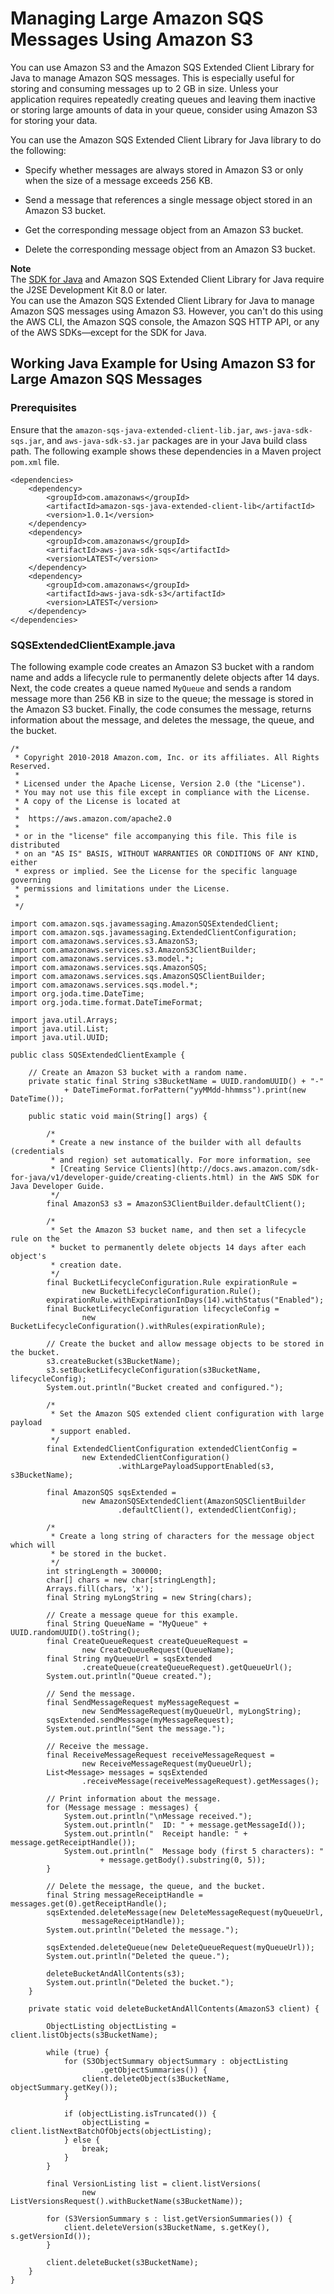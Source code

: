 # Managing Large Amazon SQS Messages Using Amazon S3<a name="sqs-s3-messages"></a>

You can use Amazon S3 and the Amazon SQS Extended Client Library for Java to manage Amazon SQS messages\. This is especially useful for storing and consuming messages up to 2 GB in size\. Unless your application requires repeatedly creating queues and leaving them inactive or storing large amounts of data in your queue, consider using Amazon S3 for storing your data\.

You can use the Amazon SQS Extended Client Library for Java library to do the following:

+ Specify whether messages are always stored in Amazon S3 or only when the size of a message exceeds 256 KB\.

+ Send a message that references a single message object stored in an Amazon S3 bucket\. 

+ Get the corresponding message object from an Amazon S3 bucket\.

+ Delete the corresponding message object from an Amazon S3 bucket\.

**Note**  
The [SDK for Java](https://aws.amazon.com/sdkforjava/) and Amazon SQS Extended Client Library for Java require the J2SE Development Kit 8\.0 or later\.  
You can use the Amazon SQS Extended Client Library for Java to manage Amazon SQS messages using Amazon S3\. However, you can't do this using the AWS CLI, the Amazon SQS console, the Amazon SQS HTTP API, or any of the AWS SDKs—except for the SDK for Java\.

## Working Java Example for Using Amazon S3 for Large Amazon SQS Messages<a name="working-java-example-using-s3-for-large-sqs-messages"></a>

### Prerequisites<a name="working-java-example-using-s3-for-large-sqs-messages-prerequisites"></a>

Ensure that the `amazon-sqs-java-extended-client-lib.jar`, `aws-java-sdk-sqs.jar`, and `aws-java-sdk-s3.jar` packages are in your Java build class path\. The following example shows these dependencies in a Maven project `pom.xml` file\.

```
<dependencies>
    <dependency>
        <groupId>com.amazonaws</groupId>
        <artifactId>amazon-sqs-java-extended-client-lib</artifactId>
        <version>1.0.1</version>
    </dependency>
    <dependency>
        <groupId>com.amazonaws</groupId>
        <artifactId>aws-java-sdk-sqs</artifactId>
        <version>LATEST</version>
    </dependency>
    <dependency>
        <groupId>com.amazonaws</groupId>
        <artifactId>aws-java-sdk-s3</artifactId>
        <version>LATEST</version>
    </dependency>
</dependencies>
```

### SQSExtendedClientExample\.java<a name="working-java-example-using-s3-for-large-sqs-messages-example"></a>

The following example code creates an Amazon S3 bucket with a random name and adds a lifecycle rule to permanently delete objects after 14 days\. Next, the code creates a queue named `MyQueue` and sends a random message more than 256 KB in size to the queue; the message is stored in the Amazon S3 bucket\. Finally, the code consumes the message, returns information about the message, and deletes the message, the queue, and the bucket\.

```
/*
 * Copyright 2010-2018 Amazon.com, Inc. or its affiliates. All Rights Reserved.
 *
 * Licensed under the Apache License, Version 2.0 (the "License").
 * You may not use this file except in compliance with the License.
 * A copy of the License is located at
 *
 *  https://aws.amazon.com/apache2.0
 *
 * or in the "license" file accompanying this file. This file is distributed
 * on an "AS IS" BASIS, WITHOUT WARRANTIES OR CONDITIONS OF ANY KIND, either
 * express or implied. See the License for the specific language governing
 * permissions and limitations under the License.
 *
 */

import com.amazon.sqs.javamessaging.AmazonSQSExtendedClient;
import com.amazon.sqs.javamessaging.ExtendedClientConfiguration;
import com.amazonaws.services.s3.AmazonS3;
import com.amazonaws.services.s3.AmazonS3ClientBuilder;
import com.amazonaws.services.s3.model.*;
import com.amazonaws.services.sqs.AmazonSQS;
import com.amazonaws.services.sqs.AmazonSQSClientBuilder;
import com.amazonaws.services.sqs.model.*;
import org.joda.time.DateTime;
import org.joda.time.format.DateTimeFormat;

import java.util.Arrays;
import java.util.List;
import java.util.UUID;

public class SQSExtendedClientExample {

    // Create an Amazon S3 bucket with a random name.
    private static final String s3BucketName = UUID.randomUUID() + "-"
            + DateTimeFormat.forPattern("yyMMdd-hhmmss").print(new DateTime());

    public static void main(String[] args) {

        /*
         * Create a new instance of the builder with all defaults (credentials
         * and region) set automatically. For more information, see 
         * [Creating Service Clients](http://docs.aws.amazon.com/sdk-for-java/v1/developer-guide/creating-clients.html) in the AWS SDK for Java Developer Guide.
         */
        final AmazonS3 s3 = AmazonS3ClientBuilder.defaultClient();

        /*
         * Set the Amazon S3 bucket name, and then set a lifecycle rule on the
         * bucket to permanently delete objects 14 days after each object's
         * creation date.
         */
        final BucketLifecycleConfiguration.Rule expirationRule =
                new BucketLifecycleConfiguration.Rule();
        expirationRule.withExpirationInDays(14).withStatus("Enabled");
        final BucketLifecycleConfiguration lifecycleConfig =
                new BucketLifecycleConfiguration().withRules(expirationRule);

        // Create the bucket and allow message objects to be stored in the bucket.
        s3.createBucket(s3BucketName);
        s3.setBucketLifecycleConfiguration(s3BucketName, lifecycleConfig);
        System.out.println("Bucket created and configured.");

        /*
         * Set the Amazon SQS extended client configuration with large payload
         * support enabled.
         */
        final ExtendedClientConfiguration extendedClientConfig =
                new ExtendedClientConfiguration()
                        .withLargePayloadSupportEnabled(s3, s3BucketName);

        final AmazonSQS sqsExtended =
                new AmazonSQSExtendedClient(AmazonSQSClientBuilder
                        .defaultClient(), extendedClientConfig);

        /*
         * Create a long string of characters for the message object which will
         * be stored in the bucket.
         */
        int stringLength = 300000;
        char[] chars = new char[stringLength];
        Arrays.fill(chars, 'x');
        final String myLongString = new String(chars);

        // Create a message queue for this example.
        final String QueueName = "MyQueue" + UUID.randomUUID().toString();
        final CreateQueueRequest createQueueRequest =
                new CreateQueueRequest(QueueName);
        final String myQueueUrl = sqsExtended
                .createQueue(createQueueRequest).getQueueUrl();
        System.out.println("Queue created.");

        // Send the message.
        final SendMessageRequest myMessageRequest =
                new SendMessageRequest(myQueueUrl, myLongString);
        sqsExtended.sendMessage(myMessageRequest);
        System.out.println("Sent the message.");

        // Receive the message.
        final ReceiveMessageRequest receiveMessageRequest =
                new ReceiveMessageRequest(myQueueUrl);
        List<Message> messages = sqsExtended
                .receiveMessage(receiveMessageRequest).getMessages();

        // Print information about the message.
        for (Message message : messages) {
            System.out.println("\nMessage received.");
            System.out.println("  ID: " + message.getMessageId());
            System.out.println("  Receipt handle: " + message.getReceiptHandle());
            System.out.println("  Message body (first 5 characters): "
                    + message.getBody().substring(0, 5));
        }

        // Delete the message, the queue, and the bucket.
        final String messageReceiptHandle = messages.get(0).getReceiptHandle();
        sqsExtended.deleteMessage(new DeleteMessageRequest(myQueueUrl,
                messageReceiptHandle));
        System.out.println("Deleted the message.");

        sqsExtended.deleteQueue(new DeleteQueueRequest(myQueueUrl));
        System.out.println("Deleted the queue.");

        deleteBucketAndAllContents(s3);
        System.out.println("Deleted the bucket.");
    }

    private static void deleteBucketAndAllContents(AmazonS3 client) {

        ObjectListing objectListing = client.listObjects(s3BucketName);

        while (true) {
            for (S3ObjectSummary objectSummary : objectListing
                    .getObjectSummaries()) {
                client.deleteObject(s3BucketName, objectSummary.getKey());
            }

            if (objectListing.isTruncated()) {
                objectListing = client.listNextBatchOfObjects(objectListing);
            } else {
                break;
            }
        }

        final VersionListing list = client.listVersions(
                new ListVersionsRequest().withBucketName(s3BucketName));

        for (S3VersionSummary s : list.getVersionSummaries()) {
            client.deleteVersion(s3BucketName, s.getKey(), s.getVersionId());
        }

        client.deleteBucket(s3BucketName);
    }
}
```